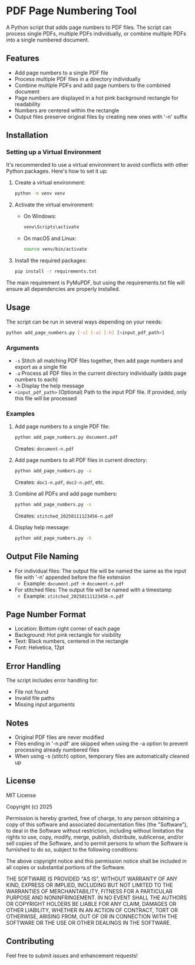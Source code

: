 # PDF Page Numbering Tool

A Python script that adds page numbers to PDF files. The script can process single PDFs, multiple PDFs individually, or combine multiple PDFs into a single numbered document.

## Features

- Add page numbers to a single PDF file
- Process multiple PDF files in a directory individually
- Combine multiple PDFs and add page numbers to the combined document
- Page numbers are displayed in a hot pink background rectangle for readability
- Numbers are centered within the rectangle
- Output files preserve original files by creating new ones with '-n' suffix

## Installation

### Setting up a Virtual Environment

It's recommended to use a virtual environment to avoid conflicts with other Python packages. Here's how to set it up:

1. Create a virtual environment:
   ```bash
   python -m venv venv
   ```

2. Activate the virtual environment:
   - On Windows:
     ```bash
     venv\Scripts\activate
     ```
   - On macOS and Linux:
     ```bash
     source venv/bin/activate
     ```

3. Install the required packages:
   ```bash
   pip install -r requirements.txt
   ```

The main requirement is PyMuPDF, but using the requirements.txt file will ensure all dependencies are properly installed.

## Usage

The script can be run in several ways depending on your needs:

```bash
python add_page_numbers.py [-s] [-a] [-h] [<input_pdf_path>]
```

### Arguments

- `-s` Stitch all matching PDF files together, then add page numbers and export as a single file
- `-a` Process all PDF files in the current directory individually (adds page numbers to each)
- `-h` Display the help message
- `<input_pdf_path>` (Optional) Path to the input PDF file. If provided, only this file will be processed

### Examples

1. Add page numbers to a single PDF file:
   ```bash
   python add_page_numbers.py document.pdf
   ```
   Creates: `document-n.pdf`

2. Add page numbers to all PDF files in current directory:
   ```bash
   python add_page_numbers.py -a
   ```
   Creates: `doc1-n.pdf`, `doc2-n.pdf`, etc.

3. Combine all PDFs and add page numbers:
   ```bash
   python add_page_numbers.py -s
   ```
   Creates: `stitched_20250111123456-n.pdf`

4. Display help message:
   ```bash
   python add_page_numbers.py -h
   ```

## Output File Naming

- For individual files: The output file will be named the same as the input file with '-n' appended before the file extension
  - Example: `document.pdf` → `document-n.pdf`
- For stitched files: The output file will be named with a timestamp
  - Example: `stitched_20250111123456-n.pdf`

## Page Number Format

- Location: Bottom right corner of each page
- Background: Hot pink rectangle for visibility
- Text: Black numbers, centered in the rectangle
- Font: Helvetica, 12pt

## Error Handling

The script includes error handling for:
- File not found
- Invalid file paths
- Missing input arguments

## Notes

- Original PDF files are never modified
- Files ending in '-n.pdf' are skipped when using the -a option to prevent processing already numbered files
- When using -s (stitch) option, temporary files are automatically cleaned up

## License

MIT License

Copyright (c) 2025

Permission is hereby granted, free of charge, to any person obtaining a copy
of this software and associated documentation files (the "Software"), to deal
in the Software without restriction, including without limitation the rights
to use, copy, modify, merge, publish, distribute, sublicense, and/or sell
copies of the Software, and to permit persons to whom the Software is
furnished to do so, subject to the following conditions:

The above copyright notice and this permission notice shall be included in all
copies or substantial portions of the Software.

THE SOFTWARE IS PROVIDED "AS IS", WITHOUT WARRANTY OF ANY KIND, EXPRESS OR
IMPLIED, INCLUDING BUT NOT LIMITED TO THE WARRANTIES OF MERCHANTABILITY,
FITNESS FOR A PARTICULAR PURPOSE AND NONINFRINGEMENT. IN NO EVENT SHALL THE
AUTHORS OR COPYRIGHT HOLDERS BE LIABLE FOR ANY CLAIM, DAMAGES OR OTHER
LIABILITY, WHETHER IN AN ACTION OF CONTRACT, TORT OR OTHERWISE, ARISING FROM,
OUT OF OR IN CONNECTION WITH THE SOFTWARE OR THE USE OR OTHER DEALINGS IN THE
SOFTWARE.

## Contributing

Feel free to submit issues and enhancement requests!
